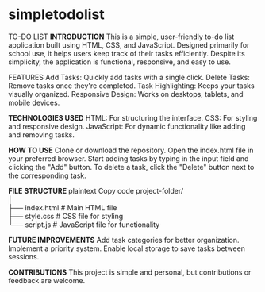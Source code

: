 # simpletodolist
TO-DO LIST
**INTRODUCTION**
This is a simple, user-friendly to-do list application built using HTML, CSS, and JavaScript. Designed primarily for school use, it helps users keep track of their tasks efficiently. Despite its simplicity, the application is functional, responsive, and easy to use.

FEATURES
Add Tasks: Quickly add tasks with a single click.
Delete Tasks: Remove tasks once they're completed.
Task Highlighting: Keeps your tasks visually organized.
Responsive Design: Works on desktops, tablets, and mobile devices.

**TECHNOLOGIES USED**
HTML: For structuring the interface.
CSS: For styling and responsive design.
JavaScript: For dynamic functionality like adding and removing tasks.

**HOW TO USE**
Clone or download the repository.
Open the index.html file in your preferred browser.
Start adding tasks by typing in the input field and clicking the "Add" button.
To delete a task, click the "Delete" button next to the corresponding task.

**FILE STRUCTURE**
plaintext
Copy code
project-folder/  
│  
├── index.html    # Main HTML file  
├── style.css     # CSS file for styling  
└── script.js     # JavaScript file for functionality  

**FUTURE IMPROVEMENTS**
Add task categories for better organization.
Implement a priority system.
Enable local storage to save tasks between sessions.

**CONTRIBUTIONS**
This project is simple and personal, but contributions or feedback are welcome.
